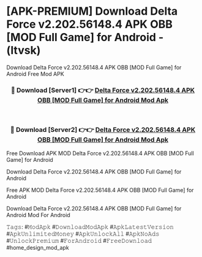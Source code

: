 # [APK-PREMIUM] Download Delta Force v2.202.56148.4 APK   OBB [MOD Full Game] for Android - (ltvsk)
Download Delta Force v2.202.56148.4 APK   OBB [MOD Full Game] for Android Free Mod APK

<div align="center">
<h3>🔴 Download [Server1] 👉👉 <a href="https://apk-comot.site?title=Delta_Force_v2.202.56148.4_APK___OBB_[MOD_Full_Game]_for_Android">Delta Force v2.202.56148.4 APK   OBB [MOD Full Game] for Android Mod Apk</a></h3><br>

<h3>🔴 Download [Server2] 👉👉 <a href="https://apk-comot.site?title=Delta_Force_v2.202.56148.4_APK___OBB_[MOD_Full_Game]_for_Android">Delta Force v2.202.56148.4 APK   OBB [MOD Full Game] for Android Mod Apk</a></h3>
</div>


Free Download APK MOD Delta Force v2.202.56148.4 APK   OBB [MOD Full Game] for Android

Download Delta Force v2.202.56148.4 APK   OBB [MOD Full Game] for Android 

Free APK MOD Delta Force v2.202.56148.4 APK   OBB [MOD Full Game] for Android 

Download Delta Force v2.202.56148.4 APK   OBB [MOD Full Game] for Android Mod For Android

𝚃𝚊𝚐𝚜: #𝙼𝚘𝚍𝙰𝚙𝚔 #𝙳𝚘𝚠𝚗𝚕𝚘𝚊𝚍𝙼𝚘𝚍𝙰𝚙𝚔 #𝙰𝚙𝚔𝙻𝚊𝚝𝚎𝚜𝚝𝚅𝚎𝚛𝚜𝚒𝚘𝚗 #𝙰𝚙𝚔𝚄𝚗𝚕𝚒𝚖𝚒𝚝𝚎𝚍𝙼𝚘𝚗𝚎𝚢 #𝙰𝚙𝚔𝚄𝚗𝚕𝚘𝚌𝚔𝙰𝚕𝚕 #𝙰𝚙𝚔𝙽𝚘𝙰𝚍𝚜 #𝚄𝚗𝚕𝚘𝚌𝚔𝙿𝚛𝚎𝚖𝚒𝚞𝚖 #𝙵𝚘𝚛𝙰𝚗𝚍𝚛𝚘𝚒𝚍 #𝙵𝚛𝚎𝚎𝙳𝚘𝚠𝚗𝚕𝚘𝚊𝚍 #home_design_mod_apk